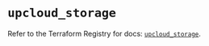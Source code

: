 # `upcloud_storage`

Refer to the Terraform Registry for docs: [`upcloud_storage`](https://registry.terraform.io/providers/upcloudltd/upcloud/5.1.1/docs/resources/storage).
